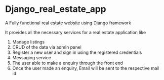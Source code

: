 # Django_real_estate_app
A Fully functional real estate website using Django framework 

It provides all the necessary services for a real estate application like

1. Manage listings 
2. CRUD of the data via admin panel 
3. Register a new user and sign in using the registered credentials 
4. Messaging service 
5. The user able to make a enquiry through the front end 
6. Once the user made an enquiry, Email will be sent to the respective mail id 
